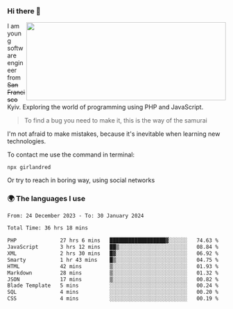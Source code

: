 ### Hi there 👋  

<img align='right' src="https://github-readme-stats.vercel.app/api?username=girlandred&count_private=true&show_icons=true&include_all_commits=true&hide_rank=true&hide_title=true&theme=buefy&card_width=300" width=460 height=180>


I am young software engineer from ~~San Francisco~~ Kyiv. Exploring the world of programming using PHP and JavaScript.


> To find a bug you need to make it, this is the way of the samurai



I'm not afraid to make mistakes, because it's inevitable when learning new technologies.

To contact me use the command in terminal:

```
npx girlandred
```

Or try to reach in boring way, using social networks


### 🌍 The languages I use

<!--START_SECTION:waka-->

```txt
From: 24 December 2023 - To: 30 January 2024

Total Time: 36 hrs 18 mins

PHP              27 hrs 6 mins   ██████████████████▓░░░░░░   74.63 %
JavaScript       3 hrs 12 mins   ██▒░░░░░░░░░░░░░░░░░░░░░░   08.84 %
XML              2 hrs 30 mins   █▓░░░░░░░░░░░░░░░░░░░░░░░   06.92 %
Smarty           1 hr 43 mins    █▒░░░░░░░░░░░░░░░░░░░░░░░   04.75 %
HTML             42 mins         ▒░░░░░░░░░░░░░░░░░░░░░░░░   01.93 %
Markdown         28 mins         ▒░░░░░░░░░░░░░░░░░░░░░░░░   01.32 %
JSON             17 mins         ▒░░░░░░░░░░░░░░░░░░░░░░░░   00.82 %
Blade Template   5 mins          ░░░░░░░░░░░░░░░░░░░░░░░░░   00.24 %
SQL              4 mins          ░░░░░░░░░░░░░░░░░░░░░░░░░   00.20 %
CSS              4 mins          ░░░░░░░░░░░░░░░░░░░░░░░░░   00.19 %
```

<!--END_SECTION:waka-->
